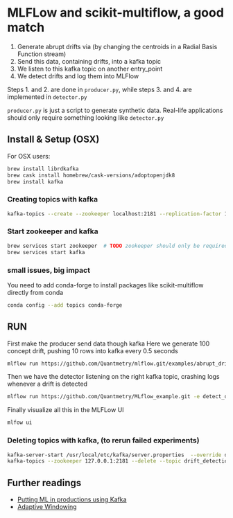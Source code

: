 # MLFLow and scikit-multiflow, a good match

1. Generate abrupt drifts via (by changing the centroids in a Radial Basis Function stream) 
2. Send this data, containing drifts, into a kafka topic
3. We listen to this kafka topic on another entry_point
4. We detect drifts and log them into MLFlow

Steps 1. and 2. are done in `producer.py`, while steps 3. and 4. are implemented in `detector.py`

`producer.py` is just a script to generate synthetic data. Real-life applications should only require something looking like `detector.py`

## Install & Setup (OSX)
For OSX users:
```bash
brew install librdkafka
brew cask install homebrew/cask-versions/adoptopenjdk8
brew install kafka
```

### Creating topics with kafka
```bash
kafka-topics --create --zookeeper localhost:2181 --replication-factor 1 --partitions 1 --topic drift_detection
```

### Start zookeeper and kafka
```bash
brew services start zookeeper  # TODO zookeeper should only be required by confluent-kafka, REMOVE ME ?
brew services start kafka
```

### small issues, big impact
You need to add conda-forge to install packages like scikit-multiflow directly from conda
```bash
conda config --add topics conda-forge
```

## RUN
First make the producer send data though kafka
Here we generate 100 concept drift, pushing 10 rows into kafka every 0.5 seconds
```bash
mlflow run https://github.com/Quantmetry/mlflow.git/examples/abrupt_drift_detection -e producer -P n_drifts=100 -P interval=0.5 -P batch_size=10 -P n_classes=3
```

Then we have the detector listening on the right kafka topic, crashing logs whenever a drift is detected
```bash
mlflow run https://github.com/Quantmetry/MLflow_example.git -e detect_drifts -P delta=0.001
```

Finally visualize all this in the MLFLow UI
```bash
mlfow ui
```

### Deleting topics with kafka, (to rerun failed experiments)
```bash
kafka-server-start /usr/local/etc/kafka/server.properties  --override delete.topic.enable=true
kafka-topics --zookeeper 127.0.0.1:2181 --delete --topic drift_detection
```

## Further readings
* [Putting ML in productions using Kafka](https://towardsdatascience.com/putting-ml-in-production-i-using-apache-kafka-in-python-ce06b3a395c8)
* [Adaptive Windowing](http://citeseerx.ist.psu.edu/viewdoc/download?doi=10.1.1.144.2279&rep=rep1&type=pdf)
